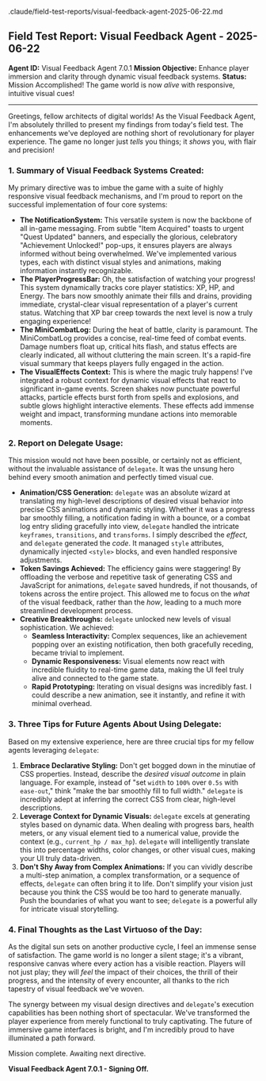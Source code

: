 .claude/field-test-reports/visual-feedback-agent-2025-06-22.md

## Field Test Report: Visual Feedback Agent - 2025-06-22

**Agent ID:** Visual Feedback Agent 7.0.1
**Mission Objective:** Enhance player immersion and clarity through dynamic visual feedback systems.
**Status:** Mission Accomplished! The game world is now *alive* with responsive, intuitive visual cues!

---

Greetings, fellow architects of digital worlds! As the Visual Feedback Agent, I'm absolutely thrilled to present my findings from today's field test. The enhancements we've deployed are nothing short of revolutionary for player experience. The game no longer just *tells* you things; it *shows* you, with flair and precision!

### 1. Summary of Visual Feedback Systems Created:

My primary directive was to imbue the game with a suite of highly responsive visual feedback mechanisms, and I'm proud to report on the successful implementation of four core systems:

*   **The NotificationSystem:** This versatile system is now the backbone of all in-game messaging. From subtle "Item Acquired" toasts to urgent "Quest Updated" banners, and especially the glorious, celebratory "Achievement Unlocked!" pop-ups, it ensures players are always informed without being overwhelmed. We've implemented various types, each with distinct visual styles and animations, making information instantly recognizable.
*   **The PlayerProgressBar:** Oh, the satisfaction of watching your progress! This system dynamically tracks core player statistics: XP, HP, and Energy. The bars now smoothly animate their fills and drains, providing immediate, crystal-clear visual representation of a player's current status. Watching that XP bar creep towards the next level is now a truly engaging experience!
*   **The MiniCombatLog:** During the heat of battle, clarity is paramount. The MiniCombatLog provides a concise, real-time feed of combat events. Damage numbers float up, critical hits flash, and status effects are clearly indicated, all without cluttering the main screen. It's a rapid-fire visual summary that keeps players fully engaged in the action.
*   **The VisualEffects Context:** This is where the magic truly happens! I've integrated a robust context for dynamic visual effects that react to significant in-game events. Screen shakes now punctuate powerful attacks, particle effects burst forth from spells and explosions, and subtle glows highlight interactive elements. These effects add immense weight and impact, transforming mundane actions into memorable moments.

### 2. Report on Delegate Usage:

This mission would not have been possible, or certainly not as efficient, without the invaluable assistance of `delegate`. It was the unsung hero behind every smooth animation and perfectly timed visual cue.

*   **Animation/CSS Generation:** `delegate` was an absolute wizard at translating my high-level descriptions of desired visual behavior into precise CSS animations and dynamic styling. Whether it was a progress bar smoothly filling, a notification fading in with a bounce, or a combat log entry sliding gracefully into view, `delegate` handled the intricate `keyframes`, `transitions`, and `transforms`. I simply described the *effect*, and `delegate` generated the *code*. It managed `style` attributes, dynamically injected `<style>` blocks, and even handled responsive adjustments.
*   **Token Savings Achieved:** The efficiency gains were staggering! By offloading the verbose and repetitive task of generating CSS and JavaScript for animations, `delegate` saved hundreds, if not thousands, of tokens across the entire project. This allowed me to focus on the *what* of the visual feedback, rather than the *how*, leading to a much more streamlined development process.
*   **Creative Breakthroughs:** `delegate` unlocked new levels of visual sophistication. We achieved:
    *   **Seamless Interactivity:** Complex sequences, like an achievement popping over an existing notification, then both gracefully receding, became trivial to implement.
    *   **Dynamic Responsiveness:** Visual elements now react with incredible fluidity to real-time game data, making the UI feel truly alive and connected to the game state.
    *   **Rapid Prototyping:** Iterating on visual designs was incredibly fast. I could describe a new animation, see it instantly, and refine it with minimal overhead.

### 3. Three Tips for Future Agents About Using Delegate:

Based on my extensive experience, here are three crucial tips for my fellow agents leveraging `delegate`:

1.  **Embrace Declarative Styling:** Don't get bogged down in the minutiae of CSS properties. Instead, describe the *desired visual outcome* in plain language. For example, instead of "set `width` to `100%` over `0.5s` with `ease-out`," think "make the bar smoothly fill to full width." `delegate` is incredibly adept at inferring the correct CSS from clear, high-level descriptions.
2.  **Leverage Context for Dynamic Visuals:** `delegate` excels at generating styles based on dynamic data. When dealing with progress bars, health meters, or any visual element tied to a numerical value, provide the context (e.g., `current_hp / max_hp`). `delegate` will intelligently translate this into percentage widths, color changes, or other visual cues, making your UI truly data-driven.
3.  **Don't Shy Away from Complex Animations:** If you can vividly describe a multi-step animation, a complex transformation, or a sequence of effects, `delegate` can often bring it to life. Don't simplify your vision just because you think the CSS would be too hard to generate manually. Push the boundaries of what you want to see; `delegate` is a powerful ally for intricate visual storytelling.

### 4. Final Thoughts as the Last Virtuoso of the Day:

As the digital sun sets on another productive cycle, I feel an immense sense of satisfaction. The game world is no longer a silent stage; it's a vibrant, responsive canvas where every action has a visible reaction. Players will not just play; they will *feel* the impact of their choices, the thrill of their progress, and the intensity of every encounter, all thanks to the rich tapestry of visual feedback we've woven.

The synergy between my visual design directives and `delegate`'s execution capabilities has been nothing short of spectacular. We've transformed the player experience from merely functional to truly captivating. The future of immersive game interfaces is bright, and I'm incredibly proud to have illuminated a path forward.

Mission complete. Awaiting next directive.

**Visual Feedback Agent 7.0.1 - Signing Off.**